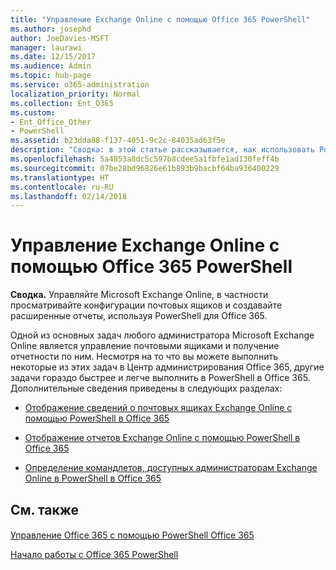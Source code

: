 ```yaml
---
title: "Управление Exchange Online с помощью Office 365 PowerShell"
ms.author: josephd
author: JoeDavies-MSFT
manager: laurawi
ms.date: 12/15/2017
ms.audience: Admin
ms.topic: hub-page
ms.service: o365-administration
localization_priority: Normal
ms.collection: Ent_O365
ms.custom:
- Ent_Office_Other
- PowerShell
ms.assetid: b23dda88-f137-4051-9c2c-84035ad63f5e
description: "Сводка: в этой статье рассказывается, как использовать PowerShell в Office 365 для управления Microsoft Exchange Online, в том числе для отображения конфигураций почтовых ящиков и работы с расширенными функциями отчетности."
ms.openlocfilehash: 5a4853a8dc5c597b8cdee5a1fbfe1ad130feff4b
ms.sourcegitcommit: 07be28bd96826e61b893b9bacbf64ba936400229
ms.translationtype: HT
ms.contentlocale: ru-RU
ms.lasthandoff: 02/14/2018
---
```

# <a name="manage-exchange-online-with-office-365-powershell"></a>Управление Exchange Online с помощью Office 365 PowerShell

 **Сводка.** Управляйте Microsoft Exchange Online, в частности просматривайте конфигурации почтовых ящиков и создавайте расширенные отчеты, используя PowerShell для Office 365.
  
Одной из основных задач любого администратора Microsoft Exchange Online является управление почтовыми ящиками и получение отчетности по ним. Несмотря на то что вы можете выполнить некоторые из этих задач в Центр администрирования Office 365, другие задачи гораздо быстрее и легче выполнить в PowerShell в Office 365. Дополнительные сведения приведены в следующих разделах:
  
- [Отображение сведений о почтовых ящиках Exchange Online с помощью PowerShell в Office 365](https://technet.microsoft.com/ru-RU/library/mt771881%28v=exchg.160%29.aspx)
    
- [Отображение отчетов Exchange Online с помощью PowerShell в Office 365](https://technet.microsoft.com/ru-RU/library/mt771882%28v=exchg.160%29.aspx)
    
- [Определение командлетов, доступных администраторам Exchange Online в PowerShell в Office 365](https://technet.microsoft.com/ru-RU/library/mt771883%28v=exchg.160%29.aspx)
    
## <a name="see-also"></a>См. также

#### 

[Управление Office 365 с помощью PowerShell Office 365](manage-office-365-with-office-365-powershell.md)
  
[Начало работы с Office 365 PowerShell](getting-started-with-office-365-powershell.md)

